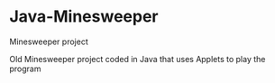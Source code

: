 # Java-Minesweeper
Minesweeper project


Old Minesweeper project coded in Java that uses Applets to play the program

